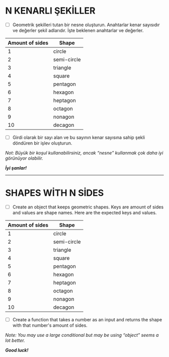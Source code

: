 # N KENARLI ŞEKİLLER

* [ ] Geometrik şekilleri tutan bir nesne oluşturun. Anahtarlar kenar sayısıdır ve değerler şekil adlarıdır. İşte beklenen anahtarlar ve değerler.

| **Amount of sides** | **Shape** |
| ------------------------- | --------------- |
| 1                         | circle          |
| 2                         | semi-circle     |
| 3                         | triangle        |
| 4                         | square          |
| 5                         | pentagon        |
| 6                         | hexagon         |
| 7                         | heptagon        |
| 8                         | octagon         |
| 9                         | nonagon         |
| 10                        | decagon         |

* [ ] Girdi olarak bir sayı alan ve bu sayının kenar sayısına sahip şekli döndüren bir işlev oluşturun.

*Not: Büyük bir koşul kullanabilirsiniz, ancak “nesne” kullanmak çok daha iyi görünüyor olabilir.*

***İyi şanlar!***

---

# SHAPES WİTH N SİDES

* [ ] Create an object that keeps geometric shapes. Keys are amount of sides and values are shape names. Here are the expected keys and values.

| **Amount of sides** | **Shape** |
| ------------------------- | --------------- |
| 1                         | circle          |
| 2                         | semi-circle     |
| 3                         | triangle        |
| 4                         | square          |
| 5                         | pentagon        |
| 6                         | hexagon         |
| 7                         | heptagon        |
| 8                         | octagon         |
| 9                         | nonagon         |
| 10                        | decagon         |

* [ ] Create a function that takes a number as an input and returns the shape with that number's amount of sides.

*Note: You may use a large conditional but may be using “object” seems a lot better.*

***Good luck!***
